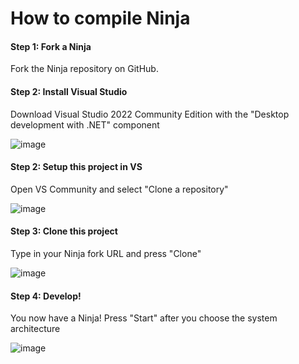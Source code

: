 # How to compile Ninja

#### Step 1: Fork a Ninja

Fork the Ninja repository on GitHub.

#### Step 2: Install Visual Studio

Download Visual Studio 2022 Community Edition with the "Desktop development with .NET" component

![image](https://github.com/is-leeroy-jenkins/Ninja/blob/master/Ninja/Resources/GitHubImages/InstallVSCode.PNG)

#### Step 2: Setup this project in VS

Open VS Community and select "Clone a repository"

![image](https://github.com/is-leeroy-jenkins/Ninja/blob/master/Ninja/Resources/GitHubImages/CloneRepository.PNG)

#### Step 3: Clone this project

Type in your Ninja fork URL and press "Clone"

![image](https://user-images.githubusercontent.com/104514709/183603880-92217d8a-bc99-4adf-b6d7-030096576090.png)

#### Step 4: Develop!

You now have a Ninja! Press "Start" after you choose the system architecture

![image](https://user-images.githubusercontent.com/104514709/183604128-771daefc-6254-41bc-8660-2d28200a0b1e.png)

